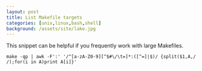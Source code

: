 ```yaml
---
layout: post
title: List Makefile targets
categories: [unix,linux,bash,shell]
background: /assets/site/lake.jpg
---
```


This snippet can be helpful if you frequently work with large Makefiles. 

```
make -qp | awk -F':' '/^[a-zA-Z0-9][^$#\/\t=]*:([^=]|$)/ {split($1,A,/ /);for(i in A)print A[i]}'
```
